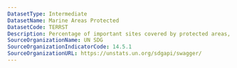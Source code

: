 ```yaml
---
DatasetType: Intermediate
DatasetName: Marine Areas Protected
DatasetCode: TERRST
Description: Percentage of important sites covered by protected areas, terrestrial
SourceOrganizationName: UN SDG
SourceOrganizationIndicatorCode: 14.5.1
SourceOrganizationURL: https://unstats.un.org/sdgapi/swagger/
---
```


